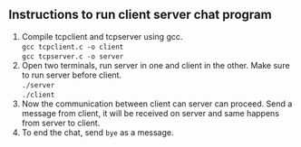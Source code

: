 ## Instructions to run client server chat program

1. Compile tcpclient and tcpserver using gcc.  
`gcc tcpclient.c -o client`  
`gcc tcpserver.c -o server`
2. Open two terminals, run server in one and client in the other. Make sure to run server before client.  
`./server`  
`./client`
3. Now the communication between client can server can proceed. Send a message from client, it will be received on server and same happens from server to client.
4. To end the chat, send `bye` as a message.
